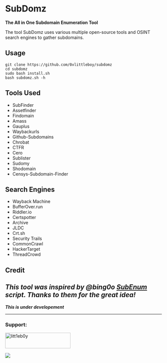 # SubDomz
**The All in One Subdomain Enumeration Tool** 

The tool SubDomz uses various multiple open-source tools and OSINT search engines to gather subdomains.

## Usage
```
git clone https://github.com/0xlittleboy/subdomz
cd subdomz
sudo bash install.sh
bash subdomz.sh -h
```

## Tools Used
+ SubFinder
+ Assetfinder
+ Findomain
+ Amass
+ Gauplus
+ Waybackurls 
+ Github-Subdomains 
+ Chrobat 
+ CTFR 
+ Cero
+ Sublister
+ Sudomy
+ Shodomain
+ Censys-Subdomain-Finder

## Search Engines
+ Wayback Machine
+ BufferOver.run
+ Riddler.io
+ Certspotter
+ Archive
+ JLDC
+ Crt.sh
+ Security Trails
+ CommonCrawl
+ HackerTarget
+ ThreadCrowd

## Credit
***This tool was inspired by @bing0o [SubEnum](https://github.com/bing0o/bash_scripting/blob/master/domains.sh) script. Thanks to them for the great idea!***
--------------
***This is under developement***

-------------
<h3 align="left">Support:</h3>
<p><a href="https://www.buymeacoffee.com/litt1eb0y"> <img align="left" src="https://cdn.buymeacoffee.com/buttons/v2/default-yellow.png" height="50" width="210" alt="litt1eb0y" /></a></p><br> <br>
<br><p><a href="https://www.paypal.com/paypalme/litt1eb0y"> <img align="left" src="https://www.paypalobjects.com/en_US/i/btn/btn_donateCC_LG.gif" /></a></p><br>
